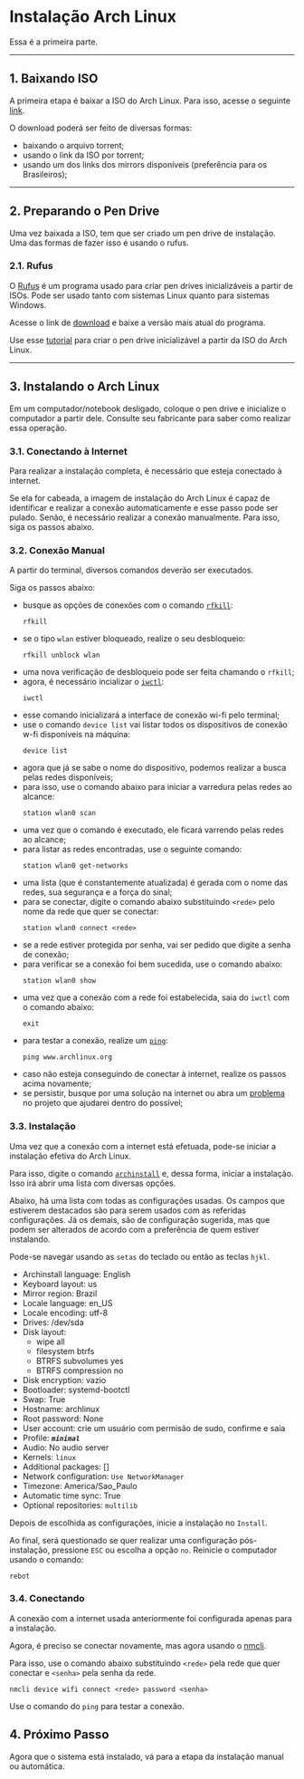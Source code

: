 # Instalação Arch Linux #

Essa é a primeira parte.

- - - -
## 1. Baixando ISO ##
A primeira etapa é baixar a ISO do Arch Linux. Para isso, acesse o seguinte [link](https://archlinux.org/download/).

O download poderá ser feito de diversas formas:
* baixando o arquivo torrent;
* usando o link da ISO por torrent;
* usando um dos links dos mirrors disponíveis (preferência para os Brasileiros);

- - - -
## 2. Preparando o Pen Drive ##
Uma vez baixada a ISO, tem que ser criado um pen drive de instalação.
Uma das formas de fazer isso é usando o rufus.

### 2.1. Rufus ###
O [Rufus](https://github.com/pbatard/rufus) é um programa usado para criar pen drives inicializáveis a partir de ISOs.
Pode ser usado tanto com sistemas Linux quanto para sistemas Windows.

Acesse o link de [download](https://github.com/pbatard/rufus/releases) e baixe a versão mais atual do programa.

Use esse [tutorial](https://rufus.ie/en/) para criar o pen drive inicializável a partir da ISO do Arch Linux.

- - - -
## 3. Instalando o Arch Linux ##
Em um computador/notebook desligado, coloque o pen drive e inicialize o computador a partir dele.
Consulte seu fabricante para saber como realizar essa operação.

### 3.1. Conectando à Internet ###
Para realizar a instalação completa, é necessário que esteja conectado à internet.

Se ela for cabeada, a imagem de instalação do Arch Linux é capaz de identificar e realizar a conexão automaticamente e esse passo pode ser pulado.
Senão, é necessário realizar a conexão manualmente. Para isso, siga os passos abaixo.

### 3.2. Conexão Manual ###
A partir do terminal, diversos comandos deverão ser executados.

Siga os passos abaixo:
- busque as opções de conexões com o comando [`rfkill`](https://linuxconfig.org/how-to-manage-wifi-interfaces-with-rfkill-command-on-linux):
    ```shell
    rfkill
    ```
- se o tipo `wlan` estiver bloqueado, realize o seu desbloqueio:
    ```shell
    rfkill unblock wlan
    ```
- uma nova verificação de desbloqueio pode ser feita chamando o `rfkill`;
- agora, é necessário incializar o [`iwctl`](https://man.archlinux.org/man/iwctl.1):
    ```shell
    iwctl
    ```
- esse comando inicializará a interface de conexão wi-fi pelo terminal;
- use o comando `device list` vai listar todos os dispositivos de conexão w-fi disponíveis na máquina:
    ```shell
    device list
    ```
- agora que já se sabe o nome do dispositivo, podemos realizar a busca pelas redes disponíveis;
- para isso, use o comando abaixo para iniciar a varredura pelas redes ao alcance:
    ```shell
    station wlan0 scan
    ```
- uma vez que o comando é executado, ele ficará varrendo pelas redes ao alcance;
- para listar as redes encontradas, use o seguinte comando:
    ```shell
    station wlan0 get-networks
    ```
- uma lista (que é constantemente atualizada) é gerada com o nome das redes, sua segurança e a força do sinal;
- para se conectar, digite o comando abaixo substituindo `<rede>` pelo nome da rede que quer se conectar:
    ```shell
    station wlan0 connect <rede>
    ```
- se a rede estiver protegida por senha, vai ser pedido que digite a senha de conexão;
- para verificar se a conexão foi bem sucedida, use o comando abaixo:
    ```shell
    station wlan0 show
    ```
- uma vez que a conexão com a rede foi estabelecida, saia do `iwctl` com o comando abaixo:
    ```shell
    exit
    ```
- para testar a conexão, realize um [`ping`](https://phoenixnap.com/kb/linux-ping-command-examples):
    ```shell
    ping www.archlinux.org
    ```
- caso não esteja conseguindo de conectar à internet, realize os passos acima novamente;
- se persistir, busque por uma solução na internet ou abra um [problema](https://docs.github.com/pt/issues/tracking-your-work-with-issues/quickstart) no projeto que ajudarei dentro do possível;

### 3.3. Instalação ###
Uma vez que a conexão com a internet está efetuada, pode-se iniciar a instalação efetiva do Arch Linux.

Para isso, digite o comando [`archinstall`](https://archinstall.readthedocs.io/installing/guided.html) e, dessa forma, iniciar a instalação. Isso irá abrir uma lista com diversas opções.

Abaixo, há uma lista com todas as configurações usadas.
Os campos que estiverem destacados são para serem usados com as referidas configurações. Já os demais, são de configuração sugerida, mas que podem ser alterados de acordo com a preferência de quem estiver instalando.

Pode-se navegar usando as `setas` do teclado ou então as teclas `hjkl`.
- Archinstall language: English
- Keyboard layout: us
- Mirror region: Brazil
- Locale language: en_US
- Locale encoding: utf-8
- Drives: /dev/sda
- Disk layout:
    - wipe all
    - filesystem btrfs
    - BTRFS subvolumes yes
    - BTRFS compression no
- Disk encryption: vazio
- Bootloader: systemd-bootctl
- Swap: True
- Hostname: archlinux
- Root password: None
- User account: crie um usuário com permisão de sudo, confirme e saia
- Profile: ***`minimal`***
- Audio: No audio server
- Kernels: `linux`
- Additional packages: []
- Network configuration: `Use NetworkManager`
- Timezone: America/Sao_Paulo
- Automatic time sync: True
- Optional repositories: `multilib`

Depois de escolhida as configurações, inicie a instalação no `Install`.

Ao final, será questionado se quer realizar uma configuração pós-instalação, pressione `ESC` ou escolha a opção `no`. Reinicie o computador usando o comando:
```shell
rebot
```

### 3.4. Conectando ###
A conexão com a internet usada anteriormente foi configurada apenas para a instalação.

Agora, é preciso se conectar novamente, mas agora usando o [nmcli](https://www.tecmint.com/nmcli-configure-network-connection/).

Para isso, use o comando abaixo substituindo `<rede>` pela rede que quer conectar e `<senha>` pela senha da rede.
```shell
nmcli device wifi connect <rede> password <senha>
```

Use o comando do `ping` para testar a conexão.

## 4. Próximo Passo ###
Agora que o sistema está instalado, vá para a etapa da instalação manual ou automática.

